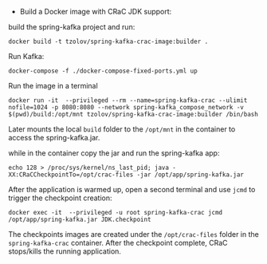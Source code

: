 * Build a Docker image with CRaC JDK support:

build the spring-kafka project and run:

```
docker build -t tzolov/spring-kafka-crac-image:builder .
```

Run Kafka:

```
docker-compose -f ./docker-compose-fixed-ports.yml up
```

Run the image in a terminal
```
docker run -it  --privileged --rm --name=spring-kafka-crac --ulimit nofile=1024 -p 8080:8080 --network spring-kafka_compose_network -v $(pwd)/build:/opt/mnt tzolov/spring-kafka-crac-image:builder /bin/bash
```

Later mounts the local `build` folder to the `/opt/mnt` in the container to access the spring-kafka.jar.

while in the container copy the jar and run the spring-kafka app:

```
echo 128 > /proc/sys/kernel/ns_last_pid; java -XX:CRaCCheckpointTo=/opt/crac-files -jar /opt/app/spring-kafka.jar
```

After the application is warmed up, open a second terminal and use `jcmd` to trigger the checkpoint creation:
```
docker exec -it  --privileged -u root spring-kafka-crac jcmd /opt/app/spring-kafka.jar JDK.checkpoint
```

The checkpoints images are created under the `/opt/crac-files` folder in the `spring-kafka-crac` container.
After the checkpoint complete, CRaC stops/kills the running application.
